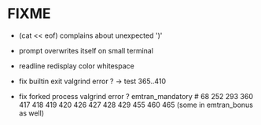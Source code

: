 # FIXME

- (cat << eof) complains about unexpected ')'
- prompt overwrites itself on small terminal
- readline redisplay color whitespace

- fix builtin exit valgrind error ? -> test 365..410
- fix forked process valgrind error ? emtran_mandatory # 68 252 293 360 417 418 419 420 426 427 428 429 455 460 465 (some in emtran_bonus as well)
